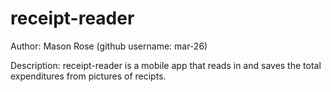 # receipt-reader

Author: Mason Rose
        (github username: mar-26)

Description:
  receipt-reader is a mobile app that reads in and saves the total expenditures from pictures of recipts.
